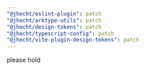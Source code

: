 ```yaml
---
"@jhecht/eslint-plugin": patch
"@jhecht/arktype-utils": patch
"@jhecht/design-tokens": patch
"@jhecht/typescript-config": patch
"@jhecht/vite-plugin-design-tokens": patch
---
```


please hold
